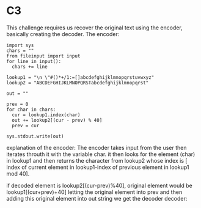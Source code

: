 # C3
This challenge requires us recover the original text using the encoder, basically creating the decoder.
The encoder:
```
import sys
chars = ""
from fileinput import input
for line in input():
  chars += line

lookup1 = "\n \"#()*+/1:=[]abcdefghijklmnopqrstuvwxyz"
lookup2 = "ABCDEFGHIJKLMNOPQRSTabcdefghijklmnopqrst"

out = ""

prev = 0
for char in chars:
  cur = lookup1.index(char)
  out += lookup2[(cur - prev) % 40]
  prev = cur

sys.stdout.write(out)
```
explanation of the encoder: The encoder takes input from the user then iterates throuth it with the variable char. it then looks for the element (char) in lookup1 and then returns the character from lookup2 whose index is [ index of current element in lookup1-index of previous element in lookup1 mod 40].

if decoded element is lookup2[(cur-prev)%40], original element would be lookup1[(cur+prev)+40]
letting the original element into prev and then adding this original element into out string we get the decoder
decoder:
